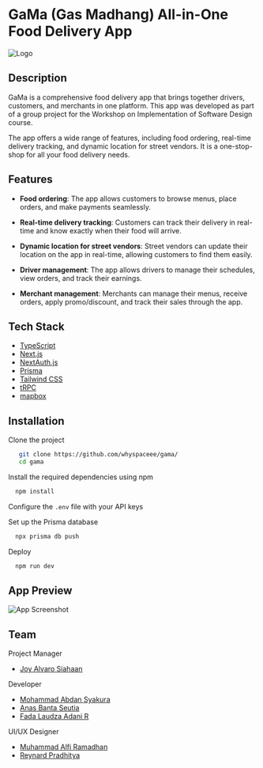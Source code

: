 
# GaMa (Gas Madhang) All-in-One Food Delivery App
![Logo](https://www.dropbox.com/s/vaygqgkrbq63123/gasmadhang.png?raw=1)

## Description
GaMa is a comprehensive food delivery app that brings together drivers, customers, and merchants in one platform. This app was developed as part of a group project for the Workshop on Implementation of Software Design course.

The app offers a wide range of features, including food ordering, real-time delivery tracking, and dynamic location for street vendors. It is a one-stop-shop for all your food delivery needs.

## Features

- **Food ordering**: The app allows customers to browse menus, place orders, and make payments seamlessly.

- **Real-time delivery tracking**: Customers can track their delivery in real-time and know exactly when their food will arrive.

- **Dynamic location for street vendors**: Street vendors can update their location on the app in real-time, allowing customers to find them easily.

- **Driver management**: The app allows drivers to manage their schedules, view orders, and track their earnings.

- **Merchant management**: Merchants can manage their menus, receive orders, apply promo/discount, and track their sales through the app.

## Tech Stack
- [TypeScript](https://www.typescriptlang.org)
- [Next.js](https://nextjs.org)
- [NextAuth.js](https://next-auth.js.org)
- [Prisma](https://prisma.io)
- [Tailwind CSS](https://tailwindcss.com)
- [tRPC](https://trpc.io)
- [mapbox](https://www.mapbox.com)




## Installation

Clone the project
```bash
   git clone https://github.com/whyspaceee/gama/
   cd gama
```
Install the required dependencies using npm
```bash
  npm install
```
Configure the ```.env``` file with your API keys

Set up the Prisma database
```bash
  npx prisma db push
```
Deploy
```bash
  npm run dev
```

    
## App Preview

![App Screenshot](https://www.dropbox.com/s/gm5fmy6l5kthdj6/gama%20preview.png?raw=1)


## Team

Project Manager
- [Joy Alvaro Siahaan]()

Developer
- [Mohammad Abdan Syakura](https://www.github.com/whyspaceee)
- [Anas Banta Seutia](https://github.com/Anas-Seutia)
- [Fada Laudza Adani R](https://github.com/fadalaudzaa)

UI/UX Designer
- [Muhammad Alfi Ramadhan]()
- [Reynard Pradhitya]()

